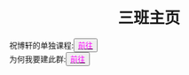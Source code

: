 <html>
	<head>
		<style type="text/css">
		<!--
			.purple{color:#FF00FF}
		-->
      		</style>
	</head>
	<body>
		<h1><center>三班主页</center></h1>
		<div>祝博轩的单独课程:<button title="hello"><a href="https://zhouningyuan1234.github.io/sanban-Zhu-Boxuan-s-separate-course/"><span class="purple">前往</span></a></button></div>
		<div>为何我要建此群:<button title="hello"><a href="https://zhouningyuan1234.github.io/sanban-Why-build-this-group/"><span class="purple">前往</span></a></button></div>
	</body>
</html>
